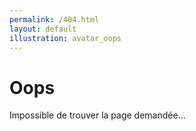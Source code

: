 ```yaml
---
permalink: /404.html
layout: default
illustration: avatar_oops
---
```


# Oops

Impossible de trouver la page demandée...